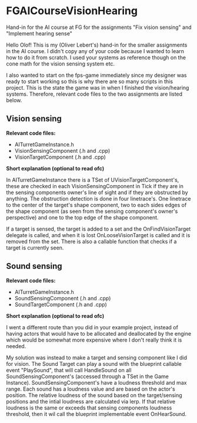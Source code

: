 # FGAICourseVisionHearing
Hand-in for the AI course at FG for the assignments "Fix vision sensing" and "Implement hearing sense"

Hello Olof! This is my (Oliver Lebert's) hand-in for the smaller assignments in the AI course. I didn't copy any of your code because I wanted to learn how to do it from scratch. I used your systems as reference though on the cone math for the vision sensing system etc.

I also wanted to start on the fps-game immediately since my designer was ready to start working so this is why there are so many scripts in this project. This is the state the game was in when I finished the vision/hearing systems. Therefore, relevant code files to the two assignments are listed below.

<h2>Vision sensing</h2>

<strong>Relevant code files:</strong>

* AITurretGameInstance.h
* VisionSensingComponent (.h and .cpp)
* VisionTargetComponent (.h and .cpp)

<strong>Short explanation (optional to read ofc)</strong>

In AITurretGameInstance there is a TSet of UVisionTargetComponent's, these are checked in each VisionSensingComponent in Tick if they are in the sensing components owner's line of sight and if they are obstructed by anything. The obstruction detection is done in four linetrace's. One linetrace to the center of the target's shape component, two to each sides edges of the shape component (as seen from the sensing component's owner's perspective) and one to the top edge of the shape component.

If a target is sensed, the target is added to a set and the OnFindVisionTarget delegate is called, and when it is lost OnLooseVisionTarget is called and it is removed from the set. There is also a callable function that checks if a target is currently seen.

<h2>Sound sensing</h2>

<strong>Relevant code files:</strong>

* AITurretGameInstance.h
* SoundSensingComponent (.h and .cpp)
* SoundTargetComponent (.h and .cpp)

<strong>Short explanation (optional to read ofc)</strong>

I went a different route than you did in your example project, instead of having actors that would have to be allocated and deallocated by the engine which would be somewhat more expensive where I don't really think it is needed. 

My solution was instead to make a target and sensing component like I did for vision. The Sound Target can play a sound with the blueprint callable event "PlaySound", that will call HandleSound on all SoundSensingComponent's (accessed through a TSet in the Game Instance). SoundSensingComponent's have a loudness threshold and max range. Each sound has a loudness value and are based on the actor's position. The relative loudness of the sound based on the target/sensing positions and the intial loudness are calculated via lerp. If that relative loudness is the same or exceeds that sensing components loudness threshold, then it wil call the blueprint implementable event OnHearSound.
